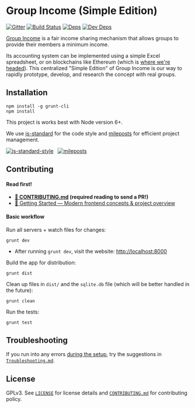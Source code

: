 # Group Income (Simple Edition)

[![Gitter](https://img.shields.io/gitter/room/okTurtles/group-income.svg)](https://gitter.im/okTurtles/group-income) [![Build Status](https://img.shields.io/travis/okTurtles/group-income-simple/master.svg)](https://travis-ci.org/okTurtles/group-income-simple) [![Deps](https://david-dm.org/okTurtles/group-income-simple.svg)](https://david-dm.org/okTurtles/group-income-simple/#info=dependencies) [![Dev Deps](https://david-dm.org/okTurtles/group-income-simple/dev-status.svg)](https://david-dm.org/okTurtles/group-income-simple/#info=devDependencies)

[Group Income](http://groupincome.org/) is a fair income sharing mechanism that allows groups to provide their members a minimum income.

Its accounting system can be implemented using a simple Excel spreadsheet, or on blockchains like Ethereum (which is [where we're headed](https://github.com/okTurtles/group-income)). This centralized "Simple Edition" of Group Income is our way to rapidly prototype, develop, and research the concept with real groups.

## Installation

```
npm install -g grunt-cli
npm install
```

This project is works best with Node version 6+.

We use [js-standard](https://github.com/feross/standard) for the code style and [mileposts](https://github.com/taoeffect/mileposts) for efficient project management.

[![js-standard-style](https://cdn.rawgit.com/feross/standard/master/badge.svg)](https://github.com/feross/standard) &nbsp; [![mileposts](https://cdn.rawgit.com/taoeffect/mileposts/master/badge/badge.svg)](https://github.com/taoeffect/mileposts)

## Contributing

#### Read first!

- **[:book: CONTRIBUTING.md](CONTRIBUTING.md) (required reading to send a PR!)**
- [:book: Getting Started — Modern frontend concepts & project overview](docs/Getting-Started-frontend.md)

#### Basic workflow

Run all servers + watch files for changes:

```
grunt dev
```

- After running `grunt dev`, visit the website: [http://localhost:8000](http://localhost:8000)

Build the app for distribution:

```
grunt dist
```

Clean up files in `dist/` and the `sqlite.db` file (which will be better handled in the future):

```
grunt clean
```

Run the tests:

```
grunt test
```

## Troubleshooting

If you run into any errors [during the setup](docs/Getting-Started-frontend.md#how-do-i-get-set-up--just-run-the-site), try the suggestions in [`Troubleshooting.md`](docs/Troubleshooting.md).

## License

GPLv3. See [`LICENSE`](docs/LICENSE) for license details and [`CONTRIBUTING.md`](CONTRIBUTING.md) for contributing policy.
